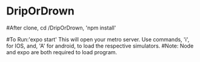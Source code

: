 # DripOrDrown

#After clone, cd <ProjectRoot>/DripOrDrown, 'npm install'

#To Run:'expo start' This will open your metro server. Use commands, 'i', for IOS, and, 'A' for android, to load the respective simulators.
#Note: Node and expo are both required to load program.
